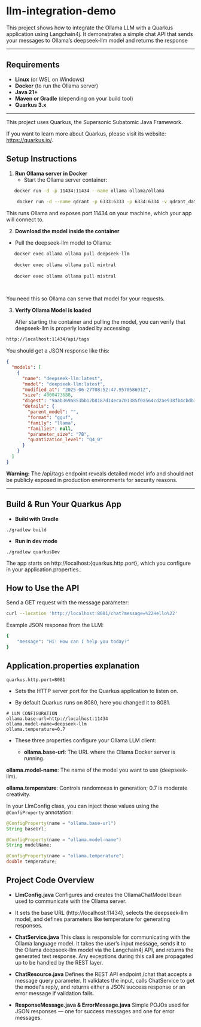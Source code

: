 # llm-integration-demo

This project shows how to integrate the Ollama LLM with a Quarkus application using Langchain4j.
It demonstrates a simple chat API that sends your messages to Ollama’s deepseek-llm model and returns the response


----

## Requirements

- **Linux** (or WSL on Windows)
- **Docker** (to run the Ollama server)
- **Java 21+**
- **Maven or Gradle** (depending on your build tool)
- **Quarkus 3.x**

---

This project uses Quarkus, the Supersonic Subatomic Java Framework.

If you want to learn more about Quarkus, please visit its website: <https://quarkus.io/>.

## Setup Instructions

1. **Run Ollama server in Docker**
   - Start the Ollama server container:
```bash 
   docker run -d -p 11434:11434 --name ollama ollama/ollama
   
    docker run -d --name qdrant -p 6333:6333 -p 6334:6334 -v qdrant_data:/qdrant/storage qdrant/qdrant
 ```
This runs Ollama and exposes port 11434 on your machine, which your app will connect to.

2. **Download the model inside the container**
 
- Pull the deepseek-llm model to Ollama:
```bash
   docker exec ollama ollama pull deepseek-llm
   
   docker exec ollama ollama pull mixtral
   
   docker exec ollama ollama pull mistral
   
   
```

You need this so Ollama can serve that model for your requests.

3. **Verify Ollama Model is loaded**
 
   After starting the container and pulling the model, you can verify that deepseek-llm is properly loaded by accessing:

```bash
http://localhost:11434/api/tags
```

You should get a JSON response like this:
```json
{
  "models": [
    {
      "name": "deepseek-llm:latest",
      "model": "deepseek-llm:latest",
      "modified_at": "2025-06-27T08:52:47.957058691Z",
      "size": 4000473688,
      "digest": "9aab369a853bb12b8187d14eca701385f0a564cd2ae938fb4cbdb31bf2d43fc2",
      "details": {
        "parent_model": "",
        "format": "gguf",
        "family": "llama",
        "families": null,
        "parameter_size": "7B",
        "quantization_level": "Q4_0"
      }
    }
  ]
}

```

**Warning:** The /api/tags endpoint reveals detailed model info and should not be publicly exposed in production environments for security reasons.

----



## Build & Run Your Quarkus App

- **Build with Gradle**

```shell script
./gradlew build
```

- **Run in dev mode**

```shell script
./gradlew quarkusDev

````
The app starts on http://localhost:{quarkus.http.port}, which you configure in your application.properties..


## How to Use the API

Send a GET request with the message parameter:

```bash
curl --location 'http://localhost:8081/chat?message=%22Hello%22'

```
Example JSON response from the LLM:

```bash
{
    "message": "Hi! How can I help you today?"
}
```


## **Application.properties** explanation
```properties
quarkus.http.port=8081

```
- Sets the HTTP server port for the Quarkus application to listen on.

- By default Quarkus runs on 8080, here you changed it to 8081.

```properties
# LLM CONFIGURATION
ollama.base-url=http://localhost:11434
ollama.model-name=deepseek-llm
ollama.temperature=0.7

```
- These three properties configure your Ollama LLM client:

    - **ollama.base-url**: The URL where the Ollama Docker server is running.

**ollama.model-name**: The name of the model you want to use (deepseek-llm).

**ollama.temperature**: Controls randomness in generation; 0.7 is moderate creativity.

In your LlmConfig class, you can inject those values using the `@ConfiProperty` annotation:

```java
@ConfigProperty(name = "ollama.base-url")
String baseUrl;

@ConfigProperty(name = "ollama.model-name")
String modelName;

@ConfigProperty(name = "ollama.temperature")
double temperature;

```

## Project Code Overview

- **LlmConfig.java**
  Configures and creates the OllamaChatModel bean used to communicate with the Ollama server. 
- It sets the base URL (http://localhost:11434), selects the deepseek-llm model, and defines parameters like temperature for generating responses.



- **ChatService.java**
  This class is responsible for communicating with the Ollama language model. It takes the user’s input message, sends it to the Ollama deepseek-llm model via the Langchain4j API, and returns the generated text response. Any exceptions during this call are propagated up to be handled by the REST layer.

- **ChatResource.java**
  Defines the REST API endpoint /chat that accepts a message query parameter. It validates the input, calls ChatService to get the model's reply, and returns either a JSON success response or an error message if validation fails.

- **ResponseMessage.java & ErrorMessage.java**
Simple POJOs used for JSON responses — one for success messages and one for error messages.

